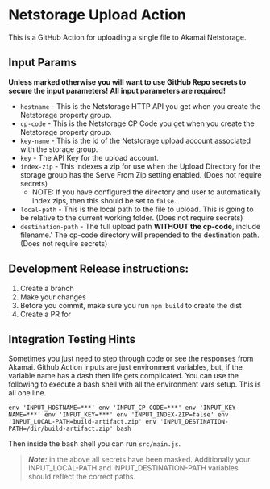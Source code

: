 # Netstorage Upload Action
This is a GitHub Action for uploading a single file to Akamai Netstorage.

## Input Params
**Unless marked otherwise you will want to use GitHub Repo secrets to secure the input parameters!**
**All input parameters are required!**

* `hostname` - This is the Netstorage HTTP API you get when you create the Netstorage property group.
* `cp-code` - This is the Netstorage CP Code you get when you create the Netstorage property group.
* `key-name` - This is the id of the Netstorage upload account associated with the storage group.
* `key` - The API Key for the upload account.
* `index-zip` - This indexes a zip for use when the Upload Directory for the storage group has the Serve From Zip setting enabled. (Does not require secrets)
  * NOTE: If you have configured the directory and user to automatically index zips, then this should be set to `false`.
* `local-path` - This is the local path to the file to upload. This is going to be relative to the current working folder. (Does not require secrets)
* `destination-path` - The full upload path **WITHOUT the cp-code**, include filename.' The cp-code directory will prepended to the destination path. (Does not require secrets)

## Development Release instructions:
1. Create a branch
2. Make your changes
3. Before you commit, make sure you run `npm build` to create the dist
3. Create a PR for

## Integration Testing Hints
Sometimes you just need to step through code or see the responses from Akamai. Github Action inputs are just environment variables, but, if the variable name has a dash then life gets complicated. You can use the following to execute a bash shell with all the environment vars setup. This is all one line.

```
env 'INPUT_HOSTNAME=***' env 'INPUT_CP-CODE=***' env 'INPUT_KEY-NAME=***' env 'INPUT_KEY=***' env 'INPUT_INDEX-ZIP=false' env 'INPUT_LOCAL-PATH=build-artifact.zip' env 'INPUT_DESTINATION-PATH=/dir/build-artifact.zip' bash
```

Then inside the bash shell you can run `src/main.js`.

>**_Note:_** in the above all secrets have been masked. Additionally your INPUT_LOCAL-PATH and INPUT_DESTINATION-PATH variables should reflect the correct paths.
